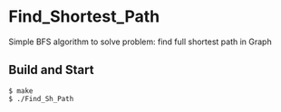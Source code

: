 # Find_Shortest_Path
Simple BFS algorithm to solve problem: find full shortest path in Graph
## Build and Start
```Shell
$ make
$ ./Find_Sh_Path
```
